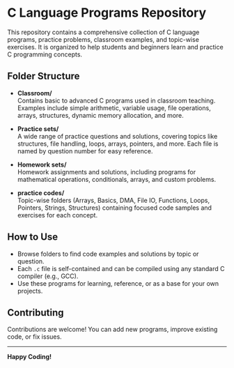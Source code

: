 # C Language Programs Repository

This repository contains a comprehensive collection of C language programs, practice problems, classroom examples, and topic-wise exercises. It is organized to help students and beginners learn and practice C programming concepts.

## Folder Structure

- **Classroom/**  
  Contains basic to advanced C programs used in classroom teaching. Examples include simple arithmetic, variable usage, file operations, arrays, structures, dynamic memory allocation, and more.

- **Practice sets/**  
  A wide range of practice questions and solutions, covering topics like structures, file handling, loops, arrays, pointers, and more. Each file is named by question number for easy reference.

- **Homework sets/**  
  Homework assignments and solutions, including programs for mathematical operations, conditionals, arrays, and custom problems.

- **practice codes/**  
  Topic-wise folders (Arrays, Basics, DMA, File IO, Functions, Loops, Pointers, Strings, Structures) containing focused code samples and exercises for each concept.

## How to Use

- Browse folders to find code examples and solutions by topic or question.
- Each `.c` file is self-contained and can be compiled using any standard C compiler (e.g., GCC).
- Use these programs for learning, reference, or as a base for your own projects.

## Contributing

Contributions are welcome! You can add new programs, improve existing code, or fix issues.

---

**Happy Coding!**